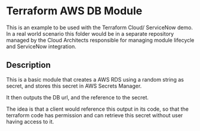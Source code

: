 # Terraform AWS DB Module
This is an example to be used with the Terraform Cloud/ ServiceNow demo.
In a real world scenario this folder would be in a separate repository managed by the Cloud Architects responsible for managing module lifecycle and ServiceNow integration.

## Description
This is a basic module that creates a AWS RDS using a random string as secret, and stores this secret in AWS Secrets Manager.

It then outputs the DB url, and the reference to the secret. 

The idea is that a client would reference this output in its code, so that the terraform code has permission and can retrieve this secret without user having access to it.